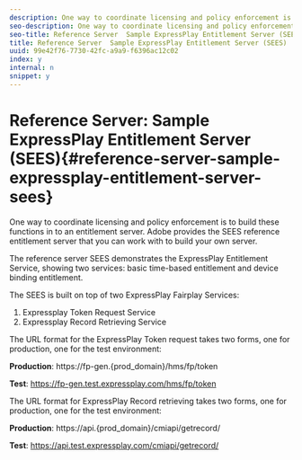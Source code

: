 ```yaml
---
description: One way to coordinate licensing and policy enforcement is to build these functions in to an entitlement server. Adobe provides the SEES reference entitlement server that you can work with to build your own server.
seo-description: One way to coordinate licensing and policy enforcement is to build these functions in to an entitlement server. Adobe provides the SEES reference entitlement server that you can work with to build your own server.
seo-title: Reference Server  Sample ExpressPlay Entitlement Server (SEES)
title: Reference Server  Sample ExpressPlay Entitlement Server (SEES)
uuid: 99e42f76-7730-42fc-a9a9-f6396ac12c02
index: y
internal: n
snippet: y
---
```


# Reference Server: Sample ExpressPlay Entitlement Server (SEES){#reference-server-sample-expressplay-entitlement-server-sees}

One way to coordinate licensing and policy enforcement is to build these functions in to an entitlement server. Adobe provides the SEES reference entitlement server that you can work with to build your own server.

The reference server SEES demonstrates the ExpressPlay Entitlement Service, showing two services: basic time-based entitlement and device binding entitlement.

The SEES is built on top of two ExpressPlay Fairplay Services:

1. Expressplay Token Request Service
1. Expressplay Record Retrieving Service

The URL format for the ExpressPlay Token request takes two forms, one for production, one for the test environment:

**Production**: https://fp-gen.{prod_domain}/hms/fp/token

**Test**: https://fp-gen.test.expressplay.com/hms/fp/token

The URL format for ExpressPlay Record retrieving takes two forms, one for production, one for the test environment:

**Production**: https://api.{prod_domain}/cmiapi/getrecord/

**Test**: https://api.test.expressplay.com/cmiapi/getrecord/
